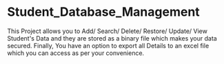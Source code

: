 # Student_Database_Management
This Project allows you to Add/ Search/ Delete/ Restore/ Update/ View Student's Data and they are stored as a binary file which makes your data secured. Finally, You have an option to export all Details to an excel file which you can access as per your convenience.
